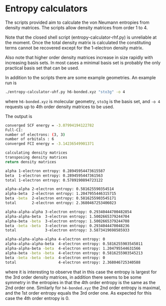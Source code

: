 # Entropy calculators

The scripts provided aim to calculate the von Neumann entropies from density
matrices. The scripts allow density matrices from order 1 to 4.

Note that the closed shell script (entropy-calculator-rhf.py) is unreliable
at the moment. Once the total density matrix is calculated the constituting
terms cannot be recovered except for the 1-electron density matrix.

Also note that higher order density matrices increase in size rapidly with
increasing basis sets. In most cases a minimal basis set is probably the only
practical basis set that can be used.

In addition to the scripts there are some example geometries. An example run is
```bash
./entropy-calculator-uhf.py h6-bonded.xyz "sto3g" -o 4
```
where `h6-bonded.xyz` is molecular geometry, `sto3g` is the basis set,
and `-o 4` requests up to 4th order density matrices to be used.

The output is
```bash
converged SCF energy = -3.07994194122782
Full-CI:
number of electrons: (3, 3)
number of orbitals : 6
converged FCI energy = -3.14236549901371

calculating density matrices
transposing density matrices
return density matrices

alpha 1-electron entropy: 0.28945954473615587
beta  1-electron entropy: 0.2894595447361563
total 1-electron entropy: 0.5789190894723122

alpha-alpha 2-electron entropy: 0.581625590354514
alpha-beta  2-electron entropy: 1.2047955446315715
beta -beta  2-electron entropy: 0.5816255903545171
total       2-electron entropy: 2.3680467253406023

alpha-alpha-alpha 3-electron entropy: 0.29340444700482854
alpha-alpha-beta  3-electron entropy: 1.5002665379244704
alpha-beta -beta  3-electron entropy: 1.5002665379244708
beta -beta -beta  3-electron entropy: 0.2934044470048236
total             3-electron entropy: 3.5873419698585933

alpha-alpha-alpha-alpha 4-electron entropy: 0
alpha-alpha-alpha-beta  4-electron entropy: 0.5816255903545011
alpha-alpha-beta -beta  4-electron entropy: 1.204795544631566
alpha-beta -beta -beta  4-electron entropy: 0.5816255903545213
beta -beta -beta -beta  4-electron entropy: 0
total                   4-electron entropy: 2.368046725340588
```
where it is interesting to observe that in this case the entropy is largest
for the 3rd order density matrices, in addition there seems to be some
symmetry in the entropies in that the 4th order entropy is the same as the
2nd order one. Similarly for `h4-bonded.xyz` the 2nd order entropy is maximal,
and the 1st order entropy equals the 3rd order one. As expected for this case
the 4th order entropy is 0.
